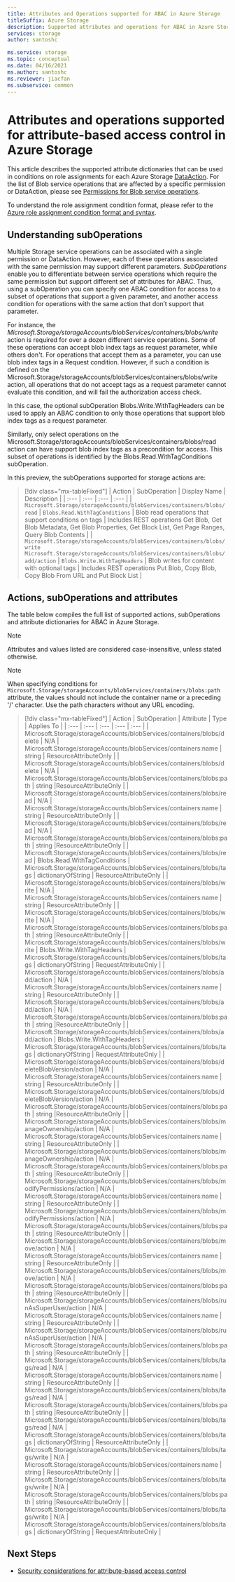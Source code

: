 ```yaml
---
title: Attributes and Operations supported for ABAC in Azure Storage
titleSuffix: Azure Storage
description: Supported attributes and operations for ABAC in Azure Storage. Understanding subOperations.
services: storage
author: santoshc

ms.service: storage
ms.topic: conceptual
ms.date: 04/16/2021
ms.author: santoshc
ms.reviewer: jiacfan
ms.subservice: common
---
```

# Attributes and operations supported for attribute-based access control in Azure Storage

This article describes the supported attribute dictionaries that can be used in conditions on role assignments for each Azure Storage [DataAction](../../role-based-access-control/role-definitions.md#dataactions). For the list of Blob service operations that are affected by a specific permission or DataAction, please see [Permissions for Blob service operations](/rest/api/storageservices/authorize-with-azure-active-directory#permissions-for-blob-service-operations).

To understand the role assignment condition format, please refer to the [Azure role assignment condition format and syntax](../../role-based-access-control/conditions-format.md).

## Understanding subOperations

Multiple Storage service operations can be associated with a single permission or DataAction. However, each of these operations associated with the same permission may support different parameters. *SubOperations* enable you to differentiate between service operations which require the same permission but support different set of attributes for ABAC. Thus, using a subOperation you can specify one ABAC condition for access to a subset of operations that support a given parameter, and another access condition for operations with the same action that don’t support that parameter.

For instance, the *Microsoft.Storage/storageAccounts/blobServices/containers/blobs/write* action is required for over a dozen different service operations. Some of these operations can accept blob index tags as request parameter, while others don't. For operations that accept them as a parameter, you can use blob index tags in a Request condition. However, if such a condition is defined on the Microsoft.Storage/storageAccounts/blobServices/containers/blobs/write action, all operations that do not accept tags as a request parameter cannot evaluate this condition, and will fail the authorization access check.

In this case, the optional subOperation Blobs.Write.WithTagHeaders can be used to apply an ABAC condition to only those operations that support blob index tags as a request parameter.

Similarly, only select operations on the Microsoft.Storage/storageAccounts/blobServices/containers/blobs/read action can have support blob index tags as a precondition for access. This subset of operations is identified by the Blobs.Read.WithTagConditions subOperation.

In this preview, the subOperations supported for storage actions are:

> [!div class="mx-tableFixed"]
> | Action | SubOperation | Display Name | Description |
> | :--- | :--- | :--- | :--- |
> | `Microsoft.Storage/storageAccounts/blobServices/containers/blobs/read` | `Blobs.Read.WithTagConditions` | Blob read operations that support conditions on tags | Includes REST operations Get Blob, Get Blob Metadata, Get Blob Properties, Get Block List, Get Page Ranges, Query Blob Contents |
> | `Microsoft.Storage/storageAccounts/blobServices/containers/blobs/write` <br/> `Microsoft.Storage/storageAccounts/blobServices/containers/blobs/add/action` | `Blobs.Write.WithTagHeaders` | Blob writes for content with optional tags | Includes REST operations Put Blob, Copy Blob, Copy Blob From URL and Put Block List |

## Actions, subOperations and attributes

The table below compiles the full list of supported actions, subOperations and attribute dictionaries for ABAC in Azure Storage.

> [!NOTE]
> Attributes and values listed are considered case-insensitive, unless stated otherwise.

> [!NOTE]
> When specifying conditions for `Microsoft.Storage/storageAccounts/blobServices/containers/blobs:path` attribute, the values should not include the container name or a preceding '/' character. Use the path characters without any URL encoding.

> [!div class="mx-tableFixed"]
> | Action  | SubOperation | Attribute | Type | Applies To |
> | :--- | :--- | :--- | :--- | :--- |
> | Microsoft.Storage/storageAccounts/blobServices/containers/blobs/delete | N/A | Microsoft.Storage/storageAccounts/blobServices/containers:name | string | ResourceAttributeOnly |
> | Microsoft.Storage/storageAccounts/blobServices/containers/blobs/delete | N/A | Microsoft.Storage/storageAccounts/blobServices/containers/blobs:path | string |ResourceAttributeOnly |
> | Microsoft.Storage/storageAccounts/blobServices/containers/blobs/read | N/A | Microsoft.Storage/storageAccounts/blobServices/containers:name | string | ResourceAttributeOnly |
> | Microsoft.Storage/storageAccounts/blobServices/containers/blobs/read | N/A | Microsoft.Storage/storageAccounts/blobServices/containers/blobs:path | string |ResourceAttributeOnly |
> | Microsoft.Storage/storageAccounts/blobServices/containers/blobs/read | Blobs.Read.WithTagConditions | Microsoft.Storage/storageAccounts/blobServices/containers/blobs/tags | dictionaryOfString | ResourceAttributeOnly |
> | Microsoft.Storage/storageAccounts/blobServices/containers/blobs/write | N/A | Microsoft.Storage/storageAccounts/blobServices/containers:name | string | ResourceAttributeOnly |
> | Microsoft.Storage/storageAccounts/blobServices/containers/blobs/write | N/A | Microsoft.Storage/storageAccounts/blobServices/containers/blobs:path | string |ResourceAttributeOnly |
> | Microsoft.Storage/storageAccounts/blobServices/containers/blobs/write | Blobs.Write.WithTagHeaders | Microsoft.Storage/storageAccounts/blobServices/containers/blobs/tags | dictionaryOfString | RequestAttributeOnly |
> | Microsoft.Storage/storageAccounts/blobServices/containers/blobs/add/action | N/A | Microsoft.Storage/storageAccounts/blobServices/containers:name | string | ResourceAttributeOnly |
> | Microsoft.Storage/storageAccounts/blobServices/containers/blobs/add/action | N/A | Microsoft.Storage/storageAccounts/blobServices/containers/blobs:path | string |ResourceAttributeOnly |
> | Microsoft.Storage/storageAccounts/blobServices/containers/blobs/add/action | Blobs.Write.WithTagHeaders | Microsoft.Storage/storageAccounts/blobServices/containers/blobs/tags | dictionaryOfString | RequestAttributeOnly |
> | Microsoft.Storage/storageAccounts/blobServices/containers/blobs/deleteBlobVersion/action | N/A | Microsoft.Storage/storageAccounts/blobServices/containers:name | string | ResourceAttributeOnly |
> | Microsoft.Storage/storageAccounts/blobServices/containers/blobs/deleteBlobVersion/action | N/A | Microsoft.Storage/storageAccounts/blobServices/containers/blobs:path | string |ResourceAttributeOnly |
> | Microsoft.Storage/storageAccounts/blobServices/containers/blobs/manageOwnership/action | N/A | Microsoft.Storage/storageAccounts/blobServices/containers:name | string | ResourceAttributeOnly |
> | Microsoft.Storage/storageAccounts/blobServices/containers/blobs/manageOwnership/action | N/A | Microsoft.Storage/storageAccounts/blobServices/containers/blobs:path | string |ResourceAttributeOnly |
> | Microsoft.Storage/storageAccounts/blobServices/containers/blobs/modifyPermissions/action | N/A | Microsoft.Storage/storageAccounts/blobServices/containers:name | string | ResourceAttributeOnly |
> | Microsoft.Storage/storageAccounts/blobServices/containers/blobs/modifyPermissions/action | N/A | Microsoft.Storage/storageAccounts/blobServices/containers/blobs:path | string |ResourceAttributeOnly |
> | Microsoft.Storage/storageAccounts/blobServices/containers/blobs/move/action | N/A | Microsoft.Storage/storageAccounts/blobServices/containers:name | string | ResourceAttributeOnly |
> | Microsoft.Storage/storageAccounts/blobServices/containers/blobs/move/action | N/A | Microsoft.Storage/storageAccounts/blobServices/containers/blobs:path | string |ResourceAttributeOnly |
> | Microsoft.Storage/storageAccounts/blobServices/containers/blobs/runAsSuperUser/action | N/A | Microsoft.Storage/storageAccounts/blobServices/containers:name | string | ResourceAttributeOnly |
> | Microsoft.Storage/storageAccounts/blobServices/containers/blobs/runAsSuperUser/action | N/A | Microsoft.Storage/storageAccounts/blobServices/containers/blobs:path | string |ResourceAttributeOnly |
> | Microsoft.Storage/storageAccounts/blobServices/containers/blobs/tags/read | N/A | Microsoft.Storage/storageAccounts/blobServices/containers:name | string | ResourceAttributeOnly |
> | Microsoft.Storage/storageAccounts/blobServices/containers/blobs/tags/read | N/A | Microsoft.Storage/storageAccounts/blobServices/containers/blobs:path | string |ResourceAttributeOnly |
> | Microsoft.Storage/storageAccounts/blobServices/containers/blobs/tags/read | N/A | Microsoft.Storage/storageAccounts/blobServices/containers/blobs/tags | dictionaryOfString | ResourceAttributeOnly |
> | Microsoft.Storage/storageAccounts/blobServices/containers/blobs/tags/write | N/A | Microsoft.Storage/storageAccounts/blobServices/containers:name | string | ResourceAttributeOnly |
> | Microsoft.Storage/storageAccounts/blobServices/containers/blobs/tags/write | N/A | Microsoft.Storage/storageAccounts/blobServices/containers/blobs:path | string |ResourceAttributeOnly |
> | Microsoft.Storage/storageAccounts/blobServices/containers/blobs/tags/write | N/A | Microsoft.Storage/storageAccounts/blobServices/containers/blobs/tags | dictionaryOfString | RequestAttributeOnly |

## Next Steps
- [Security considerations for attribute-based access control](storage-blob-auth-abac-security.md)

